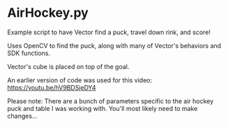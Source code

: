 # AirHockey.py

Example script to have Vector find a puck, travel down rink,
and score!

Uses OpenCV to find the puck, along with many of Vector's
behaviors and SDK functions.

Vector's cube is placed on top of the goal.

An earlier version of code was used for this video:
https://youtu.be/hV9BDSjeDY4

Please note:  There are a bunch of parameters specific to the 
air hockey puck and table I was working with.  You'll most
likely need to make changes...
